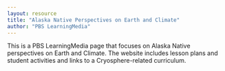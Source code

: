```yaml
---
layout: resource
title: "Alaska Native Perspectives on Earth and Climate"
author: "PBS LearningMedia"
---
```


This is a PBS LearningMedia page that focuses on Alaska Native perspectives on Earth and Climate.  The website includes lesson plans and student activities and links to a Cryosphere-related curriculum.
